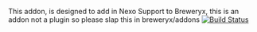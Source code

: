 This addon, is designed to add in Nexo Support to Breweryx, this is an addon not a plugin so please slap this in breweryx/addons
[![Build Status](https://dev.pwing.site/job/BreweryIAOraxNexoAddon/badge/icon)](https://dev.pwing.site/job/BreweryIAOraxNexoAddon/) 

